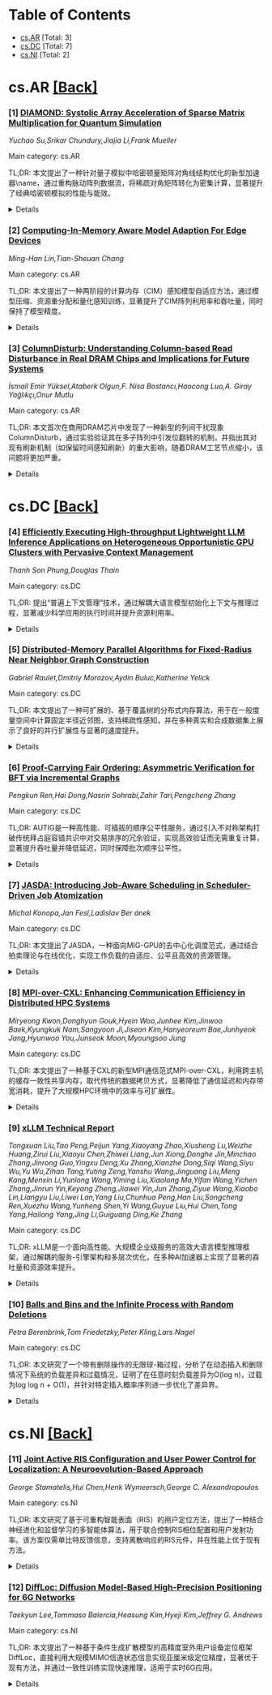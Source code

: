 <div id=toc></div>

# Table of Contents

- [cs.AR](#cs.AR) [Total: 3]
- [cs.DC](#cs.DC) [Total: 7]
- [cs.NI](#cs.NI) [Total: 2]


<div id='cs.AR'></div>

# cs.AR [[Back]](#toc)

### [1] [DIAMOND: Systolic Array Acceleration of Sparse Matrix Multiplication for Quantum Simulation](https://arxiv.org/abs/2510.14172)
*Yuchao Su,Srikar Chundury,Jiajia Li,Frank Mueller*

Main category: cs.AR

TL;DR: 本文提出了一种针对量子模拟中哈密顿量矩阵对角线结构优化的新型加速器\name，通过重构脉动阵列数据流，将稀疏对角矩阵转化为密集计算，显著提升了经典哈密顿模拟的性能与能效。


<details>
  <summary>Details</summary>
Motivation: 由于哈密顿模拟中的矩阵维度随量子比特数指数增长，矩阵指数运算成本极高；现有稀疏矩阵加速器主要针对机器学习设计，无法有效应对量子模拟中常见的结构化对角稀疏模式，因此需要专用优化架构。

Challenges: 如何高效处理哈密顿矩阵中普遍存在的结构化对角稀疏性；在保持计算精度的同时将稀疏矩阵运算转化为高利用率的密集计算；设计适配此类结构的高效数据流与硬件架构。

Contributions: \name是首个针对对角结构优化的量子模拟加速器；提出重构的脉动数组数据流，将对角稀疏矩阵转换为密集计算；在HamLib基准集上实现了高达127倍的性能提升和超过4600倍的能效改进。

Results: \name在多个基准测试中平均性能较SIGMA、外积法和Gustavson算法分别提升10.26倍、33.58倍和53.15倍，最高加速达127.03倍；能量消耗平均降低471.55倍，最高达4630.58倍。

Conclusion: \name通过利用哈密顿矩阵的对角结构特征和定制化硬件设计，显著提升了经典哈密顿模拟的效率与可扩展性，为未来量子设备的验证与研究提供了强有力的工具。

Related Work: SIGMA、外积法和Gustavson算法是当前用于稀疏矩阵乘法的主要方法，但它们未针对哈密顿矩阵的对角主导特性进行优化，导致在量子模拟中效率低下。

Abstract: Hamiltonian simulation is a key workload in quantum computing, enabling the
study of complex quantum systems and serving as a critical tool for classical
verification of quantum devices. However, it is computationally challenging
because the Hilbert space dimension grows exponentially with the number of
qubits. The growing dimensions make matrix exponentiation, the key kernel in
Hamiltonian simulations, increasingly expensive. Matrix exponentiation is
typically approximated by the Taylor series, which contains a series of matrix
multiplications. Since Hermitian operators are often sparse, sparse matrix
multiplication accelerators are essential for improving the scalability of
classical Hamiltonian simulation. Yet, existing accelerators are primarily
designed for machine learning workloads and tuned to their characteristic
sparsity patterns, which differ fundamentally from those in Hamiltonian
simulations that are often dominated by structured diagonals.
  In this work, we present \name, the first diagonal-optimized quantum
simulation accelerator. It exploits the diagonal structure commonly found in
problem-Hamiltonian (Hermitian) matrices and leverages a restructured systolic
array dataflow to transform diagonally sparse matrices into dense computations,
enabling high utilization and performance. Through detailed cycle-level
simulation of diverse benchmarks in HamLib, \name{} demonstrates average
performance improvements of $10.26\times$, $33.58\times$, and $53.15\times$
over SIGMA, Outer Product, and Gustavson's algorithm, respectively, with peak
speedups up to $127.03\times$ while reducing energy consumption by an average
of $471.55\times$ and up to $4630.58\times$ compared to SIGMA.

</details>


### [2] [Computing-In-Memory Aware Model Adaption For Edge Devices](https://arxiv.org/abs/2510.14379)
*Ming-Han Lin,Tian-Sheuan Chang*

Main category: cs.AR

TL;DR: 本文提出了一种两阶段的计算内存（CIM）感知模型自适应方法，通过模型压缩、资源重分配和量化感知训练，显著提升了CIM阵列利用率和吞吐量，同时保持了模型精度。


<details>
  <summary>Details</summary>
Motivation: 由于CIM宏的尺寸限制和ADC精度不足，导致深度学习加速中存在吞吐量和精度瓶颈，因此需要一种能兼顾效率与精度的模型优化方法。

Challenges: 主要挑战包括CIM宏尺寸有限导致的资源利用率低、ADC精度不足引发的量化误差，以及模型压缩与加速之间的精度平衡问题。

Contributions: 1）提出两阶段CIM感知模型自适应方法；2）结合层重要性与硬件约束进行模型压缩与资源重分配；3）引入部分和量化与ADC精度建模的量化感知训练，减少推理误差。

Results: 实现了高达93%的模型压缩率，CIM阵列利用率提升至90%，支持最多256条字线并发激活，推理精度与先前方法相当。

Conclusion: 该方法有效提升了CIM系统的效率与可扩展性，在保持模型精度的同时显著优化了资源利用与吞吐量。

Related Work: 相关工作包括基于CIM的深度学习加速器设计、模型压缩技术（如剪枝与量化）以及量化感知训练方法。

Abstract: Computing-in-Memory (CIM) macros have gained popularity for deep learning
acceleration due to their highly parallel computation and low power
consumption. However, limited macro size and ADC precision introduce throughput
and accuracy bottlenecks. This paper proposes a two-stage CIM-aware model
adaptation process. The first stage compresses the model and reallocates
resources based on layer importance and macro size constraints, reducing model
weight loading latency while improving resource utilization and maintaining
accuracy. The second stage performs quantization-aware training, incorporating
partial sum quantization and ADC precision to mitigate quantization errors in
inference. The proposed approach enhances CIM array utilization to 90\%,
enables concurrent activation of up to 256 word lines, and achieves up to 93\%
compression, all while preserving accuracy comparable to previous methods.

</details>


### [3] [ColumnDisturb: Understanding Column-based Read Disturbance in Real DRAM Chips and Implications for Future Systems](https://arxiv.org/abs/2510.14750)
*İsmail Emir Yüksel,Ataberk Olgun,F. Nisa Bostancı,Haocong Luo,A. Giray Yağlıkçı,Onur Mutlu*

Main category: cs.AR

TL;DR: 本文首次在商用DRAM芯片中发现了一种新型的列间干扰现象ColumnDisturb，通过实验验证其在多子阵列中引发位翻转的机制，并指出其对现有刷新机制（如保留时间感知刷新）的重大影响，随着DRAM工艺节点缩小，该问题将更加严重。


<details>
  <summary>Details</summary>
Motivation: 随着DRAM密度增加和工艺尺寸缩小，传统行级干扰（如RowHammer）之外的新型干扰现象可能浮现，但列级干扰尚未被系统研究。作者旨在揭示一种新的、跨子阵列的列间干扰机制，评估其对可靠性和现有缓解策略的影响。

Challenges: 1. 发现并验证一种全新的DRAM干扰机制（ColumnDisturb），其通过列线（位线）而非行线引发跨子阵列的位翻转；2. 在多种商用DDR4和HBM2芯片上进行大规模实验表征；3. 分析该现象对现有保留时间感知刷新机制的实际影响。

Contributions: 1. 首次提出并实验证实ColumnDisturb现象，展示其可同时影响多达三个子阵列（如3072行）；2. 在220颗真实DRAM芯片上系统表征该现象，揭示27项关键观察结果；3. 证明ColumnDisturb在标准刷新周期内即可引发多位翻转，且影响范围远超保留时间失效；4. 指出该现象将削弱保留时间感知刷新机制的有效性。

Results: 1. ColumnDisturb存在于三大厂商的DDR4和HBM2芯片中，且随工艺节点缩小而加剧（首次位翻转时间最多缩短5.06倍）；2. 在标准DDR4刷新窗口（63.6ms）内即可诱发多位翻转；3. 受影响的行数最多可达保留时间失效的198倍；4. 预测未来更小工艺节点下该问题将更严重。

Conclusion: ColumnDisturb是一种严重且普遍存在的新型DRAM干扰机制，影响范围广、随工艺演进恶化，且会显著削弱当前先进的刷新优化策略，未来DRAM可靠性设计需考虑此类列级干扰。

Related Work: RowHammer、RowPress等行级干扰研究；DRAM保留时间异质性及保留时间感知刷新机制（如PARA、RTA）；DRAM物理结构与位线耦合效应的相关建模工作。

Abstract: We experimentally demonstrate a new widespread read disturbance phenomenon,
ColumnDisturb, in real commodity DRAM chips. By repeatedly opening or keeping a
DRAM row (aggressor row) open, we show that it is possible to disturb DRAM
cells through a DRAM column (i.e., bitline) and induce bitflips in DRAM cells
sharing the same columns as the aggressor row (across multiple DRAM subarrays).
With ColumnDisturb, the activation of a single row concurrently disturbs cells
across as many as three subarrays (e.g., 3072 rows) as opposed to
RowHammer/RowPress, which affect only a few neighboring rows of the aggressor
row in a single subarray. We rigorously characterize ColumnDisturb and its
characteristics under various operational conditions using 216 DDR4 and 4 HBM2
chips from three major manufacturers. Among our 27 key experimental
observations, we highlight two major results and their implications.
  First, ColumnDisturb affects chips from all three major manufacturers and
worsens as DRAM technology scales down to smaller node sizes (e.g., the minimum
time to induce the first ColumnDisturb bitflip reduces by up to 5.06x). We
observe that, in existing DRAM chips, ColumnDisturb induces bitflips within a
standard DDR4 refresh window (e.g., in 63.6 ms) in multiple cells. We predict
that, as DRAM technology node size reduces, ColumnDisturb would worsen in
future DRAM chips, likely causing many more bitflips in the standard refresh
window. Second, ColumnDisturb induces bitflips in many (up to 198x) more rows
than retention failures. Therefore, ColumnDisturb has strong implications for
retention-aware refresh mechanisms that leverage the heterogeneity in cell
retention times: our detailed analyses show that ColumnDisturb greatly reduces
the benefits of such mechanisms.

</details>


<div id='cs.DC'></div>

# cs.DC [[Back]](#toc)

### [4] [Efficiently Executing High-throughput Lightweight LLM Inference Applications on Heterogeneous Opportunistic GPU Clusters with Pervasive Context Management](https://arxiv.org/abs/2510.14024)
*Thanh Son Phung,Douglas Thain*

Main category: cs.DC

TL;DR: 提出“普遍上下文管理”技术，通过解耦大语言模型初始化上下文与推理过程，显著减少科学应用的执行时间并提升资源利用率。


<details>
  <summary>Details</summary>
Motivation: 现有HPC集群设计无法有效支持结合轻量级大语言模型的新型高性能计算工作负载，存在排队时间长和模型启动开销高的问题。

Challenges: 如何在资源抢占频繁的HPC环境中避免重复支付高昂的LLM启动成本，同时充分利用碎片化GPU资源进行高效推理。

Contributions: 提出了“普遍上下文管理”技术，实现了LLM上下文的持久化保留，并改造了事实验证应用以支持该技术，实现了执行时间大幅缩短和机会性扩展。

Results: 使用相同数量的GPU将执行时间从3小时减少到48分钟（提升72.1%），并在利用集群中32.8%的GPU进行机会扩展后进一步缩短至13分钟。

Conclusion: 普遍上下文管理有效解决了HPC中LLM工作负载的启动开销与资源利用问题，为AI增强型科学应用提供了更高效的运行模式。

Related Work: 相关工作包括HPC资源调度优化、LLM推理加速技术以及上下文复用机制等。

Abstract: The rise of Generative AI introduces a new class of HPC workloads that
integrates lightweight LLMs with traditional high-throughput applications to
accelerate scientific discovery. The current design of HPC clusters is
inadequate to support this new class however, either incurring long wait times
on static batch queues or repeatedly paying expensive LLM startup costs upon
resource preemption. To circumvent both the long queues and high startup costs,
we propose to "decouple" the LLM initialization context from the actual LLM
inferences, and retain the context in GPUs until it is no longer needed, a
technique we term "Pervasive Context Management". We transform a fact
verification application to enable this technique, allowing it to reduce its
execution time by 72.1% (from 3 hours to 48 minutes) using the same amount of
GPUs, and scale opportunistically on 32.8% of all GPUs in the cluster and
further reduce the execution time to 13 minutes.

</details>


### [5] [Distributed-Memory Parallel Algorithms for Fixed-Radius Near Neighbor Graph Construction](https://arxiv.org/abs/2510.14147)
*Gabriel Raulet,Dmitriy Morozov,Aydin Buluc,Katherine Yelick*

Main category: cs.DC

TL;DR: 本文提出了一种可扩展的、基于覆盖树的分布式内存算法，用于在一般度量空间中计算固定半径近邻图，支持稀疏性感知，并在多种真实和合成数据集上展示了良好的并行扩展性与显著的速度提升。


<details>
  <summary>Details</summary>
Motivation: 随着计算能力和数据获取手段的进步，许多科学数据集需要高效、可扩展的近邻图计算方法，尤其是在非欧几里得度量空间中需要精确解的应用场景。

Challenges: 在一般度量空间中高效构建精确的近邻图，同时实现良好的分布式并行扩展性，尤其面对高维和大规模数据时存在性能和内存使用挑战。

Contributions: 1) 提出了一种共享内存的覆盖树构建算法；2) 设计了两种分布式内存近邻图算法（点划分和空间划分策略）；3) 在多种度量下实现了对大规模数据的高效处理，并展示了显著的加速比。

Results: 在百万级高维真实数据集上，使用1024核达到最高678.34倍加速（平均70个邻居），使用4096核达到最高1590.99倍加速（平均500个邻居），显著优于现有方法。

Conclusion: 所提出的基于覆盖树的分布式算法在一般度量空间中高效且可扩展，能有效支持大规模科学数据分析中的近邻图构建。

Related Work: 先前工作主要集中在k近邻和近似最近邻搜索，尤其是欧几里得空间中的并行算法，但在精确解和非欧几里得度量方面的研究相对不足。

Abstract: Computing fixed-radius near-neighbor graphs is an important first step for
many data analysis algorithms. Near-neighbor graphs connect points that are
close under some metric, endowing point clouds with a combinatorial structure.
As computing power and data acquisition methods advance, diverse sources of
large scientific datasets would greatly benefit from scalable solutions to this
common subroutine for downstream analysis. Prior work on parallel nearest
neighbors has made great progress in problems like k-nearest and approximate
nearest neighbor search problems, with particular attention on Euclidean
spaces. Yet many applications need exact solutions and non-Euclidean metrics.
This paper presents a scalable sparsity-aware distributed memory algorithm
using cover trees to compute near-neighbor graphs in general metric spaces. We
provide a shared-memory algorithm for cover tree construction and demonstrate
its competitiveness with state-of-the-art fixed-radius search data structures.
We then introduce two distributed-memory algorithms for the near-neighbor graph
problem, a simple point-partitioning strategy and a spatial-partitioning
strategy, which leverage the cover tree algorithm on each node. Our algorithms
exhibit parallel scaling across a variety of real and synthetic datasets for
both traditional and non-traditional metrics. On real world high dimensional
datasets with one million points, we achieve speedups up to 678.34x over the
state-of-the-art using 1024 cores for graphs with 70 neighbors per vertex (on
average), and up to 1590.99x using 4096 cores for graphs with 500 neighbors per
vertex (on average).

</details>


### [6] [Proof-Carrying Fair Ordering: Asymmetric Verification for BFT via Incremental Graphs](https://arxiv.org/abs/2510.14186)
*Pengkun Ren,Hai Dong,Nasrin Sohrabi,Zahir Tari,Pengcheng Zhang*

Main category: cs.DC

TL;DR: AUTIG是一种高性能、可插拔的顺序公平性服务，通过引入不对称架构打破传统拜占庭容错共识中对交易排序的冗余验证，实现高效验证而无需重复计算，显著提升吞吐量并降低延迟，同时保障批次顺序公平性。


<details>
  <summary>Details</summary>
Motivation: 现有的顺序公平共识协议（如Themis）虽然能防范恶意交易排序攻击（如抢跑、夹心攻击），但要求所有副本重复执行领导者昂贵的排序计算，导致性能低下。这种对称验证机制造成了资源浪费和系统瓶颈，因此需要一种更高效的验证方式来解决这一问题。

Challenges: 主要挑战在于如何在不重新执行完整排序计算的前提下，确保交易顺序的公平性可被高效且安全地验证；同时需设计一种轻量、无状态的验证机制，使跟随者无需维护历史状态即可完成验证，并保证系统在部分同步条件下的高性能与安全性。

Contributions: 1. 提出AUTIG，首个基于不对称架构的高效顺序公平性服务；2. 设计增量式未确认交易图（UTIG）结构，由领导者维护以摊销跨轮次的图构建开销；3. 构建无需状态的验证流水线，实现领导者的排序与跟随者的验证并行化；4. 提出包含内部对覆盖和前沿完整性检查的结构化公平性证明机制。

Results: 实验表明，AUTIG在保持gamma-batch-order-fairness的同时，相比对称式的图基基准方案，实现了更高的吞吐量和更低的端到端延迟，验证过程无需历史状态，显著降低了跟随者的计算与存储开销。

Conclusion: AUTIG通过将排序与验证解耦，提出了一种高效、可扩展的顺序公平共识新范式，解决了传统对称验证带来的性能瓶颈，为区块链系统中的公平交易排序提供了实用且高性能的解决方案。

Related Work: 与Themis等基于图的顺序公平共识协议密切相关，这些工作首次将交易依赖关系建模为图结构以实现公平排序，但采用对称验证方式导致所有副本重复高成本计算，AUTIG在此基础上提出非对称验证机制，避免了冗余计算，提升了整体效率。

Abstract: Byzantine Fault-Tolerant (BFT) consensus protocols ensure agreement on
transaction ordering despite malicious actors, but unconstrained ordering power
enables sophisticated value extraction attacks like front running and sandwich
attacks - a critical threat to blockchain systems. Order-fair consensus curbs
adversarial value extraction by constraining how leaders may order
transactions. While state-of-the-art protocols such as Themis attain strong
guarantees through graph-based ordering, they ask every replica to re-run the
leader's expensive ordering computation for validation - an inherently
symmetric and redundant paradigm. We present AUTIG, a high-performance,
pluggable order-fairness service that breaks this symmetry. Our key insight is
that verifying a fair order does not require re-computing it. Instead,
verification can be reduced to a stateless audit of succinct, verifiable
assertions about the ordering graph's properties. AUTIG realizes this via an
asymmetric architecture: the leader maintains a persistent
Unconfirmed-Transaction Incremental Graph (UTIG) to amortize graph construction
across rounds and emits a structured proof of fairness with each proposal;
followers validate the proof without maintaining historical state. AUTIG
introduces three critical innovations: (i) incremental graph maintenance driven
by threshold-crossing events and state changes; (ii) a decoupled pipeline that
overlaps leader-side collection/update/extraction with follower-side stateless
verification; and (iii) a proof design covering all internal pairs in the
finalized prefix plus a frontier completeness check to rule out hidden external
dependencies. We implement AUTIG and evaluate it against symmetric graph-based
baselines under partial synchrony. Experiments show higher throughput and lower
end-to-end latency while preserving gamma-batch-order-fairness.

</details>


### [7] [JASDA: Introducing Job-Aware Scheduling in Scheduler-Driven Job Atomization](https://arxiv.org/abs/2510.14599)
*Michal Konopa,Jan Fesl,Ladislav Ber ánek*

Main category: cs.DC

TL;DR: 本文提出了JASDA，一种面向MIG-GPU的去中心化调度范式，通过结合拍卖理论与在线优化，实现工作负载的自适应、公平且高效的资源管理。


<details>
  <summary>Details</summary>
Motivation: 传统集中式调度在MIG-GPU上面对复杂且时变的工作负载时扩展性受限，亟需更灵活、可扩展的调度机制。

Challenges: 如何在保证资源利用率、公平性和响应时效的同时，实现去中心化调度的可扩展性与稳定性。

Contributions: 提出了JASDA调度框架，将SJA模型从集中式扩展为完全去中心化的协商机制，引入双向迭代交互与策略驱动的清算机制，嵌入反馈与概率安全性。

Results: JASDA通过拍卖机制与在线优化结合，提升了调度的适应性与透明度，在利用率、公平性和响应性之间实现了良好平衡。

Conclusion: JASDA为MIG-GPU环境下的资源调度提供了可扩展、市场感知且公平驱动的解决方案，弥合了理论调度模型与实际AI和农业4.0应用部署之间的差距。

Related Work: SJA（Scheduler-Job Alignment）模型是本文的基础，相关工作还包括基于拍卖理论的资源分配和在线优化调度方法。

Abstract: The increasing complexity and temporal variability of workloads on
MIG-enabled GPUs challenge the scalability of traditional centralized
scheduling. Building upon the SJA concept, this paper introduces JASDA-a novel
paradigm that extends SJA from a largely centralized scheduling model toward a
fully decentralized negotiation process. In JASDA, jobs actively generate and
score feasible subjobs in response to scheduler-announced execution windows,
while the scheduler performs policy-driven clearing that balances utilization,
fairness, and temporal responsiveness. This bidirectional, iterative
interaction embeds feedback, calibration, and probabilistic safety directly
into the scheduling loop, enabling adaptive and transparent decision-making. By
coupling principles from auction theory and online optimization with the
temporal granularity of GPU workloads, JASDA provides a scalable foundation for
market-aware and fairness-driven resource management-bridging theoretical
scheduling models with practical deployment in modern MIG-enabled environments
relevant to Artificial Intelligence and Agriculture 4.0.

</details>


### [8] [MPI-over-CXL: Enhancing Communication Efficiency in Distributed HPC Systems](https://arxiv.org/abs/2510.14622)
*Miryeong Kwon,Donghyun Gouk,Hyein Woo,Junhee Kim,Jinwoo Baek,Kyungkuk Nam,Sangyoon Ji,Jiseon Kim,Hanyeoreum Bae,Junhyeok Jang,Hyunwoo You,Junseok Moon,Myoungsoo Jung*

Main category: cs.DC

TL;DR: 本文提出了一种基于CXL的新型MPI通信范式MPI-over-CXL，利用跨主机的缓存一致性共享内存，取代传统的数据拷贝方式，显著降低了通信延迟和内存带宽消耗，提升了大规模HPC环境中的效率与可扩展性。


<details>
  <summary>Details</summary>
Motivation: 传统MPI实现依赖显式内存拷贝操作，导致冗余数据移动和缓冲区管理开销，尤其影响高强度进程间通信的HPC工作负载性能。

Challenges: 如何在多主机间高效实现缓存一致的共享内存通信，避免传统MPI中的冗余数据拷贝和管理开销；同时构建支持该机制的硬件与软件协同环境。

Contributions: 提出了MPI-over-CXL通信范式；设计了支持CXL 3.2的自定义控制器；实现了基于FPGA的多主机仿真环境和专用软件栈；验证了该方案在典型基准测试中的性能优势。

Results: 实验结果表明，相比传统MPI系统，MPI-over-CXL显著降低了通信延迟和内存带宽使用，在代表性基准测试中实现了显著的性能提升。

Conclusion: MPI-over-CXL通过利用CXL提供的跨主机共享内存能力，有效减少了通信开销，展现出在大规模高性能计算环境中提升效率和可扩展性的巨大潜力。

Related Work: 相关工作包括传统基于消息传递的MPI实现、共享内存编程模型、以及近年来利用新型互连技术（如CXL、Gen-Z）优化系统间通信的研究。

Abstract: MPI implementations commonly rely on explicit memory-copy operations,
incurring overhead from redundant data movement and buffer management. This
overhead notably impacts HPC workloads involving intensive inter-processor
communication. In response, we introduce MPI-over-CXL, a novel MPI
communication paradigm leveraging CXL, which provides cache-coherent shared
memory across multiple hosts. MPI-over-CXL replaces traditional data-copy
methods with direct shared memory access, significantly reducing communication
latency and memory bandwidth usage. By mapping shared memory regions directly
into the virtual address spaces of MPI processes, our design enables efficient
pointer-based communication, eliminating redundant copying operations. To
validate this approach, we implement a comprehensive hardware and software
environment, including a custom CXL 3.2 controller, FPGA-based multi-host
emulation, and dedicated software stack. Our evaluations using representative
benchmarks demonstrate substantial performance improvements over conventional
MPI systems, underscoring MPI-over-CXL's potential to enhance efficiency and
scalability in large-scale HPC environments.

</details>


### [9] [xLLM Technical Report](https://arxiv.org/abs/2510.14686)
*Tongxuan Liu,Tao Peng,Peijun Yang,Xiaoyang Zhao,Xiusheng Lu,Weizhe Huang,Zirui Liu,Xiaoyu Chen,Zhiwei Liang,Jun Xiong,Donghe Jin,Minchao Zhang,Jinrong Guo,Yingxu Deng,Xu Zhang,Xianzhe Dong,Siqi Wang,Siyu Wu,Yu Wu,Zihan Tang,Yuting Zeng,Yanshu Wang,Jinguang Liu,Meng Kang,Menxin Li,Yunlong Wang,Yiming Liu,Xiaolong Ma,Yifan Wang,Yichen Zhang,Jinrun Yin,Keyang Zheng,Jiawei Yin,Jun Zhang,Ziyue Wang,Xiaobo Lin,Liangyu Liu,Liwei Lan,Yang Liu,Chunhua Peng,Han Liu,Songcheng Ren,Xuezhu Wang,Yunheng Shen,Yi Wang,Guyue Liu,Hui Chen,Tong Yang,Hailong Yang,Jing Li,Guiguang Ding,Ke Zhang*

Main category: cs.DC

TL;DR: xLLM是一个面向高性能、大规模企业级服务的高效大语言模型推理框架，通过解耦的服务-引擎架构和多层次优化，在多种AI加速器上实现了显著的吞吐量和资源效率提升。


<details>
  <summary>Details</summary>
Motivation: 为了应对大规模、多模态、高并发的企业级LLM推理需求，现有框架在资源利用率、调度效率和跨加速器兼容性方面存在不足，亟需一个更智能、更高效的解决方案。

Challenges: 主要挑战包括：如何高效处理多模态请求并共置在线与离线任务以提升集群利用率；如何在动态负载下实现灵活的Prefill-Decode阶段拆分；如何实现高效的全局KV缓存管理和容错机制；以及如何在系统与算法层面协同优化以充分饱和计算资源。

Contributions: 1）提出了一种新颖的解耦式服务-引擎架构；2）设计了工作负载自适应的动态PD拆分策略和面向多模态的EPD拆分策略；3）实现了支持全局KV缓存管理和容错的分布式服务层；4）在引擎层实现了多层执行流水线优化、自适应图模式和xTensor内存管理；5）集成了优化的推测解码和动态EPLB等算法增强。

Results: 实验表明，在相同TPOT约束下，xLLM在Qwen系列模型上吞吐量达到MindIE的1.7倍、vLLM-Ascend的2.2倍，在Deepseek系列模型上平均吞吐量达到MindIE的1.7倍，显著优于现有框架。

Conclusion: xLLM通过系统与算法的深度协同优化，构建了一个高性能、高可用、高资源利用率的企业级LLM推理框架，适用于大规模多模态场景，且已开源。

Related Work: 与vLLM、MindIE等主流LLM推理框架相关，这些工作聚焦于PagedAttention、内存管理或特定硬件优化，而xLLM进一步提出了服务与引擎解耦架构，并在多模态调度、动态阶段拆分和全局资源管理方面进行了更深层次的优化。

Abstract: We introduce xLLM, an intelligent and efficient Large Language Model (LLM)
inference framework designed for high-performance, large-scale enterprise-grade
serving, with deep optimizations for diverse AI accelerators. To address these
challenges, xLLM builds a novel decoupled service-engine architecture. At the
service layer, xLLM-Service features an intelligent scheduling module that
efficiently processes multimodal requests and co-locates online and offline
tasks through unified elastic scheduling to maximize cluster utilization. This
module also relies on a workload-adaptive dynamic Prefill-Decode (PD)
disaggregation policy and a novel Encode-Prefill-Decode (EPD) disaggregation
policy designed for multimodal inputs. Furthermore, it incorporates a
distributed architecture to provide global KV Cache management and robust
fault-tolerant capabilities for high availability. At the engine layer,
xLLM-Engine co-optimizes system and algorithm designs to fully saturate
computing resources. This is achieved through comprehensive multi-layer
execution pipeline optimizations, an adaptive graph mode and an xTensor memory
management. xLLM-Engine also further integrates algorithmic enhancements such
as optimized speculative decoding and dynamic EPLB, collectively serving to
substantially boost throughput and inference efficiency. Extensive evaluations
demonstrate that xLLM delivers significantly superior performance and resource
efficiency. Under identical TPOT constraints, xLLM achieves throughput up to
1.7x that of MindIE and 2.2x that of vLLM-Ascend with Qwen-series models, while
maintaining an average throughput of 1.7x that of MindIE with Deepseek-series
models. xLLM framework is publicly available at
https://github.com/jd-opensource/xllm and
https://github.com/jd-opensource/xllm-service.

</details>


### [10] [Balls and Bins and the Infinite Process with Random Deletions](https://arxiv.org/abs/2510.14798)
*Petra Berenbrink,Tom Friedetzky,Peter Kling,Lars Nagel*

Main category: cs.DC

TL;DR: 本文研究了一个带有删除操作的无限球-箱过程，分析了在动态插入和删除情况下系统的负载差异和过载情况，证明了在任意时刻负载差异为O(log n)，过载为log log n + O(1)，并针对特定插入概率序列进一步优化了差异界。


<details>
  <summary>Details</summary>
Motivation: 理解在动态环境中（包含插入和删除）负载均衡策略的性能表现，特别是在长期运行下的最大负载与平均负载之间的差异。

Challenges: 由于系统同时存在插入和删除操作，且插入概率随时间变化，导致负载动态复杂，难以精确刻画最大负载与平均负载之间的差异和过载行为。

Contributions: 1. 证明了任意时刻总负载超过平均值的部分为O(n)，差异为O(log n)，且给出了匹配的下界；2. 首次证明过载为log log n + O(1)；3. 对‘良好’插入序列，将差异也压缩至log log n + O(1)；4. 使用分层归纳和势能分析结合概率耦合技术简化了复杂条件分析。

Results: 在任意时间t，差异为O(log n)，过载为log log n + O(1)；对于良好插入序列，差异可进一步降至log log n + O(1)；并提供了差异的匹配下界。

Conclusion: Greedy[2]策略在动态带删除的球-箱过程中仍能保持良好的负载均衡性能，尤其在长期运行中最大负载仅略高于历史平均，且通过精细分析可获得紧确界。

Related Work: 基于经典的ABKU99的分层归纳方法，并扩展了以往仅考虑插入的模型，纳入了删除操作和时变插入概率，与动态负载均衡、随机分配和马尔可夫过程相关工作密切相关。

Abstract: We consider an infinite balls-into-bins process with deletions where in each
discrete step $t$ a coin is tossed as to whether, with probability $\beta(t)
\in (0,1)$, a new ball is allocated using the Greedy[2] strategy (which places
the ball in the lower loaded of two bins sampled uniformly at random) or, with
remaining probability $1-\beta(t)$, a ball is deleted from a non-empty bin
chosen uniformly at random. Let $n$ be the number of bins and $m(t)$ the total
load at time $t$. We are interested in bounding the discrepancy $x_{\max}(t) -
m(t)/n$ (current maximum load relative to current average) and the overload
$x_{\max}(t) - m_{\max}(t)/n$ (current maximum load relative to highest average
observed so far).
  We prove that at an arbitrarily chosen time $t$ the total number of balls
above the average is $O(n)$ and that the discrepancy is $ O(\log(n))$. For the
discrepancy, we provide a matching lower bound. Furthermore we prove that at an
arbitrarily chosen time $t$ the overload is $\log\log(n)+O(1)$. For "good"
insertion probability sequences (in which the average load of time intervals
with polynomial length increases in expectation) we show that even the
discrepancy is bounded by $\log\log(n)+O(1)$.
  One of our main analytical tools is a layered induction, as per [ABKU99].
Since our model allows for rather more general scenarios than what was
previously considered, the formal analysis requires some extra ingredients as
well, in particular a detailed potential analysis. Furthermore, we simplify the
setup by applying probabilistic couplings to obtain certain "recovery"
properties, which eliminate much of the need for intricate and careful
conditioning elsewhere in the analysis.

</details>


<div id='cs.NI'></div>

# cs.NI [[Back]](#toc)

### [11] [Joint Active RIS Configuration and User Power Control for Localization: A Neuroevolution-Based Approach](https://arxiv.org/abs/2510.13819)
*George Stamatelis,Hui Chen,Henk Wymeersch,George C. Alexandropoulos*

Main category: cs.NI

TL;DR: 本文研究了基于可重构智能表面（RIS）的用户定位方法，提出了一种结合神经进化和监督学习的多智能体算法，用于联合控制RIS相位配置和用户发射功率。该方案仅需单比特反馈信息，支持离散响应的RIS元件，并在性能上优于现有方法。


<details>
  <summary>Details</summary>
Motivation: 为了提升RIS辅助下的用户定位精度和系统效率，尤其是在资源受限条件下实现高效、低开销的上行链路功率控制与RIS配置。

Challenges: 如何在有限反馈（如单比特反馈）下实现RIS相位与用户发射功率的联合优化；处理RIS元件的离散响应特性；在复杂无线环境中实现高精度定位。

Contributions: 提出了一种基于神经进化与监督学习混合框架的多智能体联合优化算法；实现了仅需单比特反馈的上行功率控制机制；支持具有离散相位响应的RIS，并在定位性能上超越指纹识别、深度强化学习和基于反向传播的位置估计器。

Results: 数值结果表明，所提方案在定位精度方面显著优于指纹识别、深度强化学习基线和基于反向传播的位置估计方法，同时具备低反馈开销和良好的实用性。

Conclusion: 该混合学习方法有效解决了RIS辅助定位中的联合优化问题，具备低通信开销、高精度和对实际RIS硬件特性的良好适应性，适用于未来低功耗智能反射面系统。

Related Work: 相关工作包括基于RIS的定位技术、深度强化学习在无线资源管理中的应用、指纹定位方法以及基于反向传播的可微分RIS优化方法。

Abstract: This paper studies user localization aided by a Reconfigurable Intelligent
Surface (RIS). A feedback link from the Base Station (BS) to the user is
adopted to enable dynamic power control of the user pilot transmissions in the
uplink. A novel multi-agent algorithm for the joint control of the RIS phase
configuration and the user transmit power is presented, which is based on a
hybrid approach integrating NeuroEvolution (NE) and supervised learning. The
proposed scheme requires only single-bit feedback messages for the uplink power
control, supports RIS elements with discrete responses, and is numerically
shown to outperform fingerprinting, deep reinforcement learning baselines and
backpropagation-based position estimators.

</details>


### [12] [DiffLoc: Diffusion Model-Based High-Precision Positioning for 6G Networks](https://arxiv.org/abs/2510.14111)
*Taekyun Lee,Tommaso Balercia,Heasung Kim,Hyeji Kim,Jeffrey G. Andrews*

Main category: cs.NI

TL;DR: 本文提出了一种基于条件生成扩散模型的高精度室外用户设备定位框架DiffLoc，直接利用大规模MIMO信道状态信息实现亚厘米级定位精度，显著优于现有方法，并通过一致性训练实现快速推理，适用于实时6G应用。


<details>
  <summary>Details</summary>
Motivation: 传统指纹定位方法在大范围动态室外环境中扩展性差，依赖密集且不切实际的数据采集，难以满足高精度和实时性需求。

Challenges: 如何从高维、复杂的信道状态信息中直接学习到高精度的连续地理坐标映射；在减少推理步骤的同时保持对高速移动用户和未知轨迹的鲁棒性。

Contributions: 提出了DiffLoc框架，首次将条件扩散模型应用于基于SRS指纹的室外定位；实现了亚厘米级定位精度；引入一致性训练将推理步骤从200步降至2步，显著提升效率。

Results: 在东京城市宏小区环境中，DiffLoc-CT模型实现0.5厘米融合定位精度和1-2厘米单基站精度，较监督回归方法（>10米误差）和网格融合方法（3米误差）提升一个数量级。

Conclusion: DiffLoc框架在精度和效率上均显著超越现有方法，具备在6G系统中实现实时高精度定位的潜力。

Related Work: 相关工作包括基于指纹的定位方法、监督回归模型、网格化融合技术以及生成模型在定位中的初步应用，但均未达到本文所实现的精度与效率平衡。

Abstract: This paper introduces a novel framework for high-accuracy outdoor user
equipment (UE) positioning that applies a conditional generative diffusion
model directly to high-dimensional massive MIMO channel state information
(CSI). Traditional fingerprinting methods struggle to scale to large, dynamic
outdoor environments and require dense, impractical data surveys. To overcome
these limitations, our approach learns a direct mapping from raw uplink
Sounding Reference Signal (SRS) fingerprints to continuous geographic
coordinates. We demonstrate that our DiffLoc framework achieves unprecedented
sub-centimeter precision, with our best model (DiffLoc-CT) delivering 0.5 cm
fusion accuracy and 1-2 cm single base station (BS) accuracy in a realistic,
ray-traced Tokyo urban macro-cell environment. This represents an
order-of-magnitude improvement over existing methods, including supervised
regression approaches (over 10 m error) and grid-based fusion (3 m error). Our
consistency training approach reduces inference time from 200 steps to just 2
steps while maintaining exceptional accuracy even for high-speed users (15-25
m/s) and unseen user trajectories, demonstrating the practical feasibility of
our framework for real-time 6G applications.

</details>
